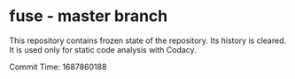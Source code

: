 # fuse - master branch

This repository contains frozen state of the repository.
Its history is cleared. It is used only for static code
analysis with Codacy.

Commit Time: 1687860188